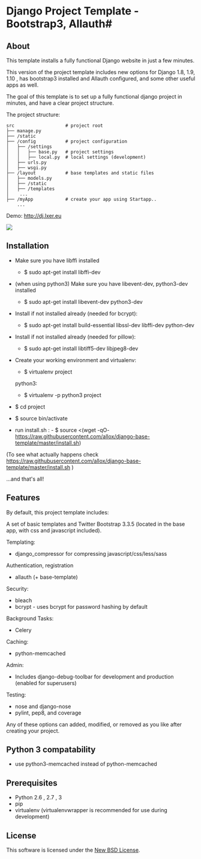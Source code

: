 
# Django  Project Template - Bootstrap3, Allauth#

## About ##


This template installs a fully functional Django website in just a few minutes.


This version of the project template includes new options for Django 1.8, 1.9, 1.10 , has bootstrap3 installed and Allauth configured, and some other useful apps as well.

The goal of this template is to set up a fully functional django project in minutes, and have a clear project structure.

The project structure:
```
src                   # project root  
├── manage.py
├── /static
├── /config           # project configuration 
│   ├── /settings   
│   │   ├── base.py   # project settings   
│   │   ├── local.py  # local settings (development)
│   ├── urls.py        
│   ├── wsgi.py
├── /layout           # base templates and static files  
│   ├── models.py
│   ├── /static
│   ├── /templates
│    ...
├── /myApp            # create your app using Startapp..    
    ... 
```

Demo: http://dj.lxer.eu

![](http://i.imgur.com/kJcha7b.gif)
## Installation ##


- Make sure you have libffi installed 
   - $ sudo apt-get install libffi-dev
- (when using python3) Make sure you have libevent-dev, python3-dev  installed 
   - $ sudo apt-get install libevent-dev python3-dev
- Install if not installed already (needed for bcrypt):
   - $ sudo apt-get install build-essential libssl-dev libffi-dev python-dev 
- Install if not installed already (needed for pillow):
   - $ sudo apt-get install libtiff5-dev libjpeg8-dev
   
- Create your working environment and virtualenv:
   - $ virtualenv project

   python3:
   - $ virtualenv -p python3 project
    
- $ cd project
- $ source bin/activate

- run install.sh :
      - $ source <(wget -qO- https://raw.githubusercontent.com/allox/django-base-template/master/install.sh)
  
(To see what actually happens check https://raw.githubusercontent.com/allox/django-base-template/master/install.sh )

...and that's all!



## Features ##

By default, this project template includes:

A set of basic templates and Twitter Bootstrap 3.3.5 (located in the
base app, with css and javascript included).

Templating:

- django_compressor for compressing javascript/css/less/sass

Authentication, registration
- allauth (+ base-template) 

Security:

- bleach
- bcrypt - uses bcrypt for password hashing by default

Background Tasks:

- Celery

Caching:

- python-memcached

Admin:

- Includes django-debug-toolbar for development and production (enabled for superusers)

Testing:

- nose and django-nose
- pylint, pep8, and coverage

Any of these options can added, modified, or removed as you like after creating your project.

## Python 3 compatability ##


* use python3-memcached instead of python-memcached



## Prerequisites ##

- Python 2.6 , 2.7 , 3 
- pip
- virtualenv (virtualenvwrapper is recommended for use during development)



License
-------
This software is licensed under the [New BSD License][BSD]. 

[BSD]: http://opensource.org/licenses/BSD-3-Clause
